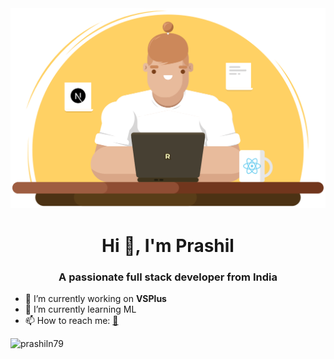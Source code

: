 <img width="550" src="https://github.com/RobertBroersma/RobertBroersma/blob/main/graphic.svg">
<h1 align="center">Hi 👋, I'm Prashil</h1>
<h3 align="center">A passionate full stack developer from India</h3>



- 🔭 I’m currently working on **VSPlus**
- 🌱 I’m currently learning ML
- 📫 How to reach me: [📧](mailto:wadkarprashil@gmail.com)



<p align="left"> <img src="https://komarev.com/ghpvc/?username=prashiln79&label=Profile%20views&color=0e75b6&style=flat" alt="prashiln79" /> </p>

